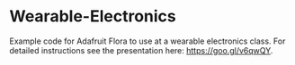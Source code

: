 # Wearable-Electronics
Example code for Adafruit Flora to use at a wearable electronics class.
For detailed instructions see the presentation here: https://goo.gl/v6qwQY.
